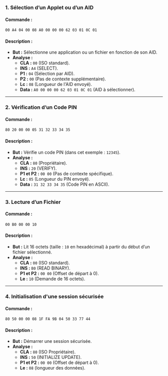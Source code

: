 ### **1. Sélection d’un Applet ou d’un AID**
#### Commande :
```plaintext
00 A4 04 00 08 A0 00 00 00 62 03 01 0C 01
```
#### Description :
- **But :** Sélectionne une application ou un fichier en fonction de son AID.
- **Analyse :**
  - **CLA :** `00` (ISO standard).
  - **INS :** `A4` (SELECT).
  - **P1 :** `04` (Sélection par AID).
  - **P2 :** `00` (Pas de contexte supplémentaire).
  - **Lc :** `08` (Longueur de l'AID envoyé).
  - **Data :** `A0 00 00 00 62 03 01 0C 01` (AID à sélectionner).


---

### **2. Vérification d’un Code PIN**
#### Commande :
```plaintext
80 20 00 00 05 31 32 33 34 35
```
#### Description :
- **But :** Vérifie un code PIN (dans cet exemple : `12345`).
- **Analyse :**
  - **CLA :** `80` (Propriétaire).
  - **INS :** `20` (VERIFY).
  - **P1 et P2 :** `00 00` (Pas de contexte spécifique).
  - **Lc :** `05` (Longueur du PIN envoyé).
  - **Data :** `31 32 33 34 35` (Code PIN en ASCII).

---

### **3. Lecture d’un Fichier**
#### Commande :
```plaintext
00 B0 00 00 10
```
#### Description :
- **But :** Lit 16 octets (taille : `10` en hexadécimal) à partir du début d’un fichier sélectionné.
- **Analyse :**
  - **CLA :** `00` (ISO standard).
  - **INS :** `B0` (READ BINARY).
  - **P1 et P2 :** `00 00` (Offset de départ à 0).
  - **Le :** `10` (Demande de 16 octets).

---

### **4. Initialisation d'une session sécurisée**
#### Commande :
```plaintext
80 50 00 00 08 1F FA 9B 04 50 33 77 44
```
#### Description :
- **But :** Démarrer une session sécurisée.
- **Analyse :**
  - **CLA :** `80` (ISO Propriétaire).
  - **INS :** `50` (INITIALIZE UPDATE).
  - **P1 et P2 :** `00 00` (Offset de départ à 0).
  - **Le :** `08` (longueur des données).
